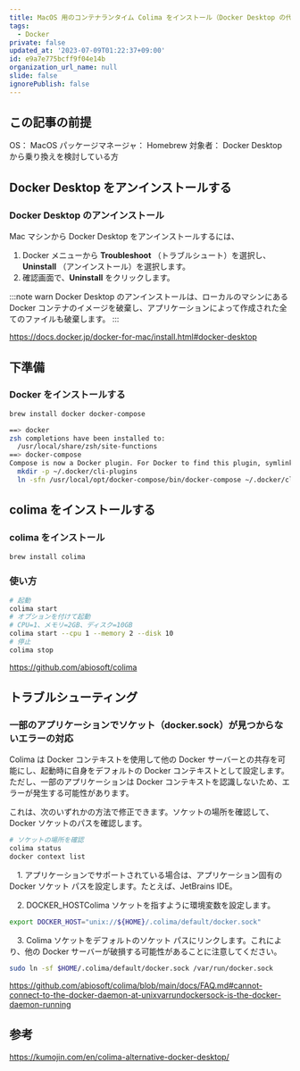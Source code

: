 ```yaml
---
title: MacOS 用のコンテナランタイム Colima をインストール（Docker Desktop の代替）
tags:
  - Docker
private: false
updated_at: '2023-07-09T01:22:37+09:00'
id: e9a7e775bcff9f04e14b
organization_url_name: null
slide: false
ignorePublish: false
---
```

## この記事の前提

OS： MacOS
パッケージマネージャ： Homebrew 
対象者： Docker Desktop から乗り換えを検討している方

## Docker Desktop をアンインストールする

### Docker Desktop のアンインストール
Mac マシンから Docker Desktop をアンインストールするには、

1. Docker メニューから **Troubleshoot** （トラブルシュート）を選択し、 **Uninstall** （アンインストール）を選択します。
1. 確認画面で、**Uninstall** をクリックします。

:::note warn
Docker Desktop のアンインストールは、ローカルのマシンにある Docker コンテナのイメージを破棄し、アプリケーションによって作成された全てのファイルも破棄します。
:::

https://docs.docker.jp/docker-for-mac/install.html#docker-desktop

## 下準備

### Docker をインストールする

```bash
brew install docker docker-compose

==> docker
zsh completions have been installed to:
  /usr/local/share/zsh/site-functions
==> docker-compose
Compose is now a Docker plugin. For Docker to find this plugin, symlink it:
  mkdir -p ~/.docker/cli-plugins
  ln -sfn /usr/local/opt/docker-compose/bin/docker-compose ~/.docker/cli-plugins/docker-compose
```

## colima をインストールする

### colima をインストール

```bash
brew install colima
```

### 使い方

```sh
# 起動
colima start
# オプションを付けて起動
# CPU=1、メモリ=2GB、ディスク=10GB
colima start --cpu 1 --memory 2 --disk 10
# 停止
colima stop
```

https://github.com/abiosoft/colima

## トラブルシューティング

### 一部のアプリケーションでソケット（docker.sock）が見つからないエラーの対応

Colima は Docker コンテキストを使用して他の Docker サーバーとの共存を可能にし、起動時に自身をデフォルトの Docker コンテキストとして設定します。
ただし、一部のアプリケーションは Docker コンテキストを認識しないため、エラーが発生する可能性があります。

これは、次のいずれかの方法で修正できます。ソケットの場所を確認して、Docker ソケットのパスを確認します。

```sh
# ソケットの場所を確認
colima status
docker context list
```

　1. アプリケーションでサポートされている場合は、アプリケーション固有の Docker ソケット パスを設定します。たとえば、JetBrains IDE。

　2. DOCKER_HOSTColima ソケットを指すように環境変数を設定します。

```sh
export DOCKER_HOST="unix://${HOME}/.colima/default/docker.sock"
```

　3. Colima ソケットをデフォルトのソケット パスにリンクします。これにより、他の Docker サーバーが破損する可能性があることに注意してください。

```sh
sudo ln -sf $HOME/.colima/default/docker.sock /var/run/docker.sock
```

https://github.com/abiosoft/colima/blob/main/docs/FAQ.md#cannot-connect-to-the-docker-daemon-at-unixvarrundockersock-is-the-docker-daemon-running

## 参考

https://kumojin.com/en/colima-alternative-docker-desktop/
